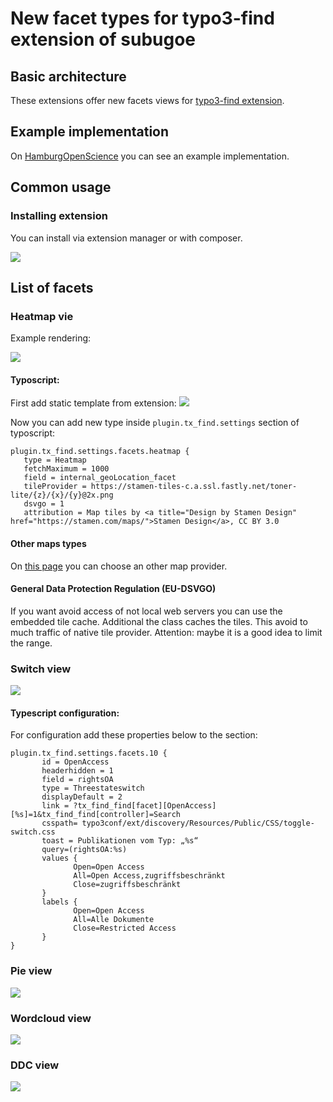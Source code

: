 # New facet types for typo3-find extension of subugoe

## Basic architecture

These extensions offer new facets views for [typo3-find extension](https://github.com/subugoe/typo3-find). 

## Example implementation

On [HamburgOpenScience](https://openscience.hamburg.de/) you can see an example implementation.

## Common usage
### Installing extension
You can install via extension manager or with composer.

![](https://i.imgur.com/O31C4M7.png)


## List of facets

### Heatmap vie

Example rendering:

![](https://i.imgur.com/RH0oepr.png)

#### Typoscript:

First add static template from extension:
![](https://i.imgur.com/vKF2wcs.png)

Now you can add new type inside `plugin.tx_find.settings` section of typoscript: 
```
plugin.tx_find.settings.facets.heatmap {
   type = Heatmap
   fetchMaximum = 1000
   field = internal_geoLocation_facet
   tileProvider = https://stamen-tiles-c.a.ssl.fastly.net/toner-lite/{z}/{x}/{y}@2x.png
   dsvgo = 1
   attribution = Map tiles by <a title="Design by Stamen Design" href="https://stamen.com/maps/">Stamen Design</a>, CC BY 3.0
```
#### Other maps types

On [this page](https://leaflet-extras.github.io/leaflet-providers/preview/) you can choose an other map provider.

#### General Data Protection Regulation (EU-DSVGO)
If you want avoid access of not local web servers you can use the embedded tile cache. Additional the class caches the tiles. This avoid to much traffic of native tile provider. Attention: maybe it is a good idea to limit the range.

### Switch view

![](https://i.imgur.com/nZOk1ft.png)

#### Typescript configuration:

For configuration add these properties below to the section:
```
plugin.tx_find.settings.facets.10 {
       id = OpenAccess
       headerhidden = 1
       field = rightsOA
       type = Threestateswitch
       displayDefault = 2
       link = ?tx_find_find[facet][OpenAccess][%s]=1&tx_find_find[controller]=Search
       csspath= typo3conf/ext/discovery/Resources/Public/CSS/toggle-switch.css
       toast = Publikationen vom Typ: „%s“
       query=(rightsOA:%s)
       values {
              Open=Open Access
              All=Open Access,zugriffsbeschränkt
              Close=zugriffsbeschränkt
       }
       labels {
              Open=Open Access
              All=Alle Dokumente
              Close=Restricted Access 
       }
}
```
### Pie view

![](https://i.imgur.com/vejQE2M.png)

### Wordcloud view

![](https://i.imgur.com/g2FVhXE.png)

### DDC view
![](https://i.imgur.com/7yyQNYf.png)
